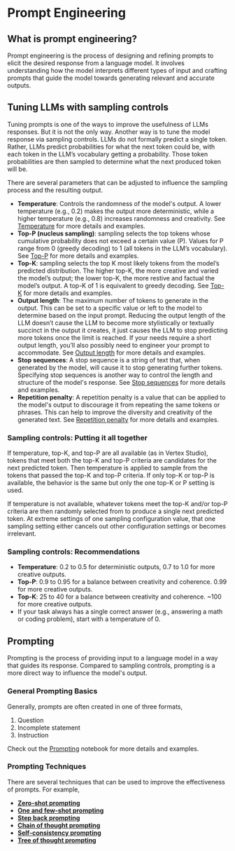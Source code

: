 # Prompt Engineering

## What is prompt engineering?
Prompt engineering is the process of designing and refining prompts to elicit the desired response from a language model. 
It involves understanding how the model interprets different types of input and crafting prompts that guide the model towards generating relevant and accurate outputs.

## Tuning LLMs with sampling controls
Tuning prompts is one of the ways to improve the usefulness of LLMs responses. But it is not the only way.
Another way is to tune the model response via sampling controls. LLMs do not formally predict a single token. Rather, LLMs predict probabilities for what the
next token could be, with each token in the LLM’s vocabulary getting a probability. Those token probabilities are then sampled to determine what the next produced token will be.

There are several parameters that can be adjusted to influence the sampling process and the resulting output.

- **Temperature**: Controls the randomness of the model's output. A lower temperature (e.g., 0.2) makes the output more deterministic, while a higher temperature (e.g., 0.8) increases randomness and creativity.
    See [Temperature](./01_temparature.ipynb) for more details and examples.
- **Top-P (nucleus sampling)**: sampling selects the top tokens whose cumulative probability does not exceed a certain value (P). Values for P range from 0 (greedy decoding) to 1 (all tokens in the LLM’s vocabulary).
    See [Top-P](./02_top_p.ipynb) for more details and examples.
- **Top-K**: sampling selects the top K most likely tokens from the model’s predicted distribution. The higher top-K, the more creative and varied the model’s output; the lower top-K, the more restive and factual the model’s output. A top-K of 1 is equivalent to greedy decoding.
    See [Top-K](./03_top_k.ipynb) for more details and examples.
- **Output length**: The maximum number of tokens to generate in the output. This can be set to a specific value or left to the model to determine based on the input prompt. Reducing the output length of the LLM doesn’t cause the LLM to become more stylistically
  or textually succinct in the output it creates, it just causes the LLM to stop predicting more tokens once the limit is reached. If your needs require a short output length, you’ll also possibly need to engineer your prompt to accommodate.
   See [Output length](./04_output_length.ipynb) for more details and examples.
- **Stop sequences**: A stop sequence is a string of text that, when generated by the model, will cause it to stop generating further tokens. Specifying stop sequences is another way to control the length and structure of the model's response.
    See [Stop sequences](./05_stop_sequences.ipynb) for more details and examples.
- **Repetition penalty**: A repetition penalty is a value that can be applied to the model's output to discourage it from repeating the same tokens or phrases. This can help to improve the diversity and creativity of the generated text.
    See [Repetition penalty](./06_repetition_penalty.ipynb) for more details and examples.

### Sampling controls: Putting it all together
If temperature, top-K, and top-P are all available (as in Vertex Studio), tokens that meet both the top-K and top-P criteria are candidates for the next predicted token. Then
temperature is applied to sample from the tokens that passed the top-K and top-P criteria. If only top-K or top-P is available, the behavior is the same but only the one top-K or P setting is used.

If temperature is not available, whatever tokens meet the top-K and/or top-P criteria are then randomly selected from to produce a single next predicted token.
At extreme settings of one sampling configuration value, that one sampling setting either cancels out other configuration settings or becomes irrelevant.

### Sampling controls: Recommendations
- **Temperature**: 0.2 to 0.5 for deterministic outputs, 0.7 to 1.0 for more creative outputs.
- **Top-P**: 0.9 to 0.95 for a balance between creativity and coherence. 0.99 for more creative outputs.
- **Top-K**: 25 to 40 for a balance between creativity and coherence. ~100 for more creative outputs.
- If your task always has a single correct answer (e.g., answering a math or coding problem), start with a temperature of 0.

## Prompting
Prompting is the process of providing input to a language model in a way that guides its response. Compared to sampling controls, prompting is a more direct way to influence the model's output.

### General Prompting Basics
Generally, prompts are often created in one of three formats,
1. Question
2. Incomplete statement
3. Instruction

Check out the [Prompting](./07_general_prompting.ipynb) notebook for more details and examples.

### Prompting Techniques
There are several techniques that can be used to improve the effectiveness of prompts. For example,
- [**Zero-shot prompting**](./08_zero_shot_prompting.ipynb)
- [**One and few-shot prompting**](./09_one_few_shot_prompting.ipynb)
- [**Step back prompting**](./10_step_back_prompting.ipynb)
- [**Chain of thought prompting**](./11_chain_of_thought_prompting.ipynb)
- [**Self-consistency prompting**](./12_self_consistency_prompting.ipynb)
- [**Tree of thought prompting**](./13_tree_of_thought_prompting.ipynb)

